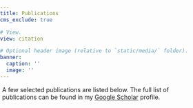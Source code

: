 ```yaml
---
title: Publications
cms_exclude: true

# View.
view: citation  

# Optional header image (relative to `static/media/` folder).
banner:
  caption: ''
  image: ''
---
```


<head>
  <meta charset="UTF-8">
  <title>Margin Example</title>
  <style>
    body {
      margin: 0;
      padding: 0;
    }
    .content {
      width: 90%; 
      margin-left: 1%;
      margin-right: 9%;
    }
  </style>
</head>
<body>
  <div class="content">
    <p>A few selected publications are listed below. The full list of publications can be found in my <a href="https://scholar.google.com/citations?user=l7cDVbIAAAAJ&hl=en/">Google Scholar</a> profile. </p>
  </div>
</body>

  

